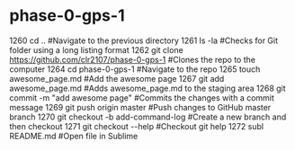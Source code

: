 # phase-0-gps-1
1260  cd ..
#Navigate to the previous directory
 1261  ls -la
#Checks for Git folder using a long listing format
 1262  git clone https://github.com/clr2107/phase-0-gps-1
#Clones the repo to the computer
 1264  cd phase-0-gps-1
#Navigate to the repo
 1265  touch awesome_page.md
#Add the awesome page
 1267  git add awesome_page.md
#Adds awesome_page.md to the staging area
 1268  git commit -m "add awesome page"
#Commits the changes with a commit message
 1269  git push origin master
#Push changes to GitHub master branch
 1270  git checkout -b add-command-log
#Create a new branch and then checkout
 1271  git checkout --help
#Checkout git help
 1272  subl README.md
#Open file in Sublime

